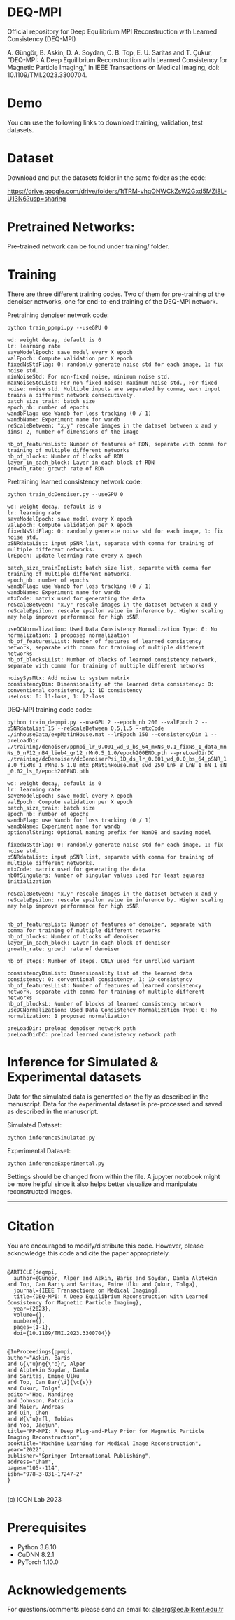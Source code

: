 # DEQ-MPI
Official repository for Deep Equilibrium MPI Reconstruction with Learned Consistency (DEQ-MPI)

A. Güngör, B. Askin, D. A. Soydan, C. B. Top, E. U. Saritas and T. Çukur, "DEQ-MPI: A Deep Equilibrium Reconstruction with Learned Consistency for Magnetic Particle Imaging," in IEEE Transactions on Medical Imaging, doi: 10.1109/TMI.2023.3300704.


# Demo
You can use the following links to download training, validation, test datasets. 

# Dataset

Download and put the datasets folder in the same folder as the code:

https://drive.google.com/drive/folders/1tTRM-vhqONWCkZsW2Gxd5MZi8L-U13N6?usp=sharing


# Pretrained Networks:
Pre-trained network can be found under training/ folder.

# Training

There are three different training codes. Two of them for pre-training of the denoiser networks, one for end-to-end training of the DEQ-MPI network.

Pretraining denoiser network code:

```python train_ppmpi.py --useGPU 0```

```useGPU: Selected GPU
wd: weight decay, default is 0
lr: learning rate
saveModelEpoch: save model every X epoch
valEpoch: Compute validation per X epoch
fixedNsStdFlag: 0: randomly generate noise std for each image, 1: fix noise std.
minNoiseStd: For non-fixed noise, minimum noise std.
maxNoiseStdList: For non-fixed noise: maximum noise std., For fixed noise: noise std. Multiple inputs are separated by comma, each input trains a different network consecutively.
batch_size_train: batch size
epoch_nb: number of epochs
wandbFlag: use Wandb for loss tracking (0 / 1)
wandbName: Experiment name for wandb
reScaleBetween: "x,y" rescale images in the dataset between x and y
dims: 2, number of dimensions of the image

nb_of_featuresList: Number of features of RDN, separate with comma for training of multiple different networks
nb_of_blocks: Number of blocks of RDN
layer_in_each_block: Layer in each block of RDN
growth_rate: growth rate of RDN
```

Pretraining learned consistency network code:

```python train_dcDenoiser.py --useGPU 0```

```useGPU: Selected GPU
wd: weight decay, default is 0
lr: learning rate
saveModelEpoch: save model every X epoch
valEpoch: Compute validation per X epoch
fixedNsStdFlag: 0: randomly generate noise std for each image, 1: fix noise std.
pSNRdataList: input pSNR list, separate with comma for training of multiple different networks.
lrEpoch: Update learning rate every X epoch

batch_size_trainInpList: batch size list, separate with comma for training of multiple different networks.
epoch_nb: number of epochs
wandbFlag: use Wandb for loss tracking (0 / 1)
wandbName: Experiment name for wandb
mtxCode: matrix used for generating the data
reScaleBetween: "x,y" rescale images in the dataset between x and y
reScaleEpsilon: rescale epsilon value in inference by. Higher scaling may help improve performance for high pSNR

useDCNormalization: Used Data Consistency Normalization Type: 0: No normalization: 1 proposed normalization
nb_of_featuresLList: Number of features of learned consistency network, separate with comma for training of multiple different networks
nb_of_blocksLList: Number of blocks of learned consistency network, separate with comma for training of multiple different networks

noisySysMtx: Add noise to system matrix
consistencyDim: Dimensionality of the learned data consistency: 0: conventional consistency, 1: 1D consistency
useLoss: 0: l1-loss, 1: l2-loss
```


DEQ-MPI training code code:

```python train_deqmpi.py --useGPU 2 --epoch_nb 200 --valEpoch 2 --pSNRdataList 15 --reScaleBetween 0.5,1.5 --mtxCode ./inhouseData/expMatinHouse.mat --lrEpoch 150 --consistencyDim 1 --preLoadDir ./training/denoiser/ppmpi_lr_0.001_wd_0_bs_64_mxNs_0.1_fixNs_1_data_mnNs_0_nF12_nB4_lieb4_gr12_rMn0.5_1.0/epoch200END.pth --preLoadDirDC ./training/dcDenoiser/dcDenoiserPsi_1D_ds_lr_0.001_wd_0.0_bs_64_pSNR_18.0_fixNs_1_rMn0.5_1.0_mtx_pMatinHouse.mat_svd_250_LnF_8_LnB_1_nN_1_sN_0.02_ls_0/epoch200END.pth```


```useGPU: Selected GPU
wd: weight decay, default is 0
lr: learning rate
saveModelEpoch: save model every X epoch
valEpoch: Compute validation per X epoch
batch_size_train: batch size
epoch_nb: number of epochs
wandbFlag: use Wandb for loss tracking (0 / 1)
wandbName: Experiment name for wandb
optionalString: Optional naming prefix for WanDB and saving model

fixedNsStdFlag: 0: randomly generate noise std for each image, 1: fix noise std.
pSNRdataList: input pSNR list, separate with comma for training of multiple different networks.
mtxCode: matrix used for generating the data
nbOfSingulars: Number of singular values used for least squares initialization

reScaleBetween: "x,y" rescale images in the dataset between x and y
reScaleEpsilon: rescale epsilon value in inference by. Higher scaling may help improve performance for high pSNR


nb_of_featuresList: Number of features of denoiser, separate with comma for training of multiple different networks
nb_of_blocks: Number of blocks of denoiser
layer_in_each_block: Layer in each block of denoiser
growth_rate: growth rate of denoiser

nb_of_steps: Number of steps. ONLY used for unrolled variant

consistencyDimList: Dimensionality list of the learned data consistency: 0: conventional consistency, 1: 1D consistency
nb_of_featuresLList: Number of features of learned consistency network, separate with comma for training of multiple different networks
nb_of_blocksL: Number of blocks of learned consistency network
useDCNormalization: Used Data Consistency Normalization Type: 0: No normalization: 1 proposed normalization

preLoadDir: preload denoiser network path
preLoadDirDC: preload learned consistency network path

```

# Inference for Simulated & Experimental datasets

Data for the simulated data is generated on the fly as described in the manuscript. Data for the experimental dataset is pre-processed and saved as described in the manuscript.

Simulated Dataset:

```python inferenceSimulated.py```

Experimental Dataset:

```python inferenceExperimental.py```

Settings should be changed from within the file. A jupyter notebook might be more helpful since it also helps better visualize and manipulate reconstructed images.


**************************************************************************************************************************************
# Citation
You are encouraged to modify/distribute this code. However, please acknowledge this code and cite the paper appropriately.
```

@ARTICLE{deqmpi,
  author={Güngör, Alper and Askin, Baris and Soydan, Damla Alptekin and Top, Can Barış and Saritas, Emine Ulku and Çukur, Tolga},
  journal={IEEE Transactions on Medical Imaging}, 
  title={DEQ-MPI: A Deep Equilibrium Reconstruction with Learned Consistency for Magnetic Particle Imaging}, 
  year={2023},
  volume={},
  number={},
  pages={1-1},
  doi={10.1109/TMI.2023.3300704}}


@InProceedings{ppmpi,
author="Askin, Baris
and G{\"u}ng{\"o}r, Alper
and Alptekin Soydan, Damla
and Saritas, Emine Ulku
and Top, Can Bar{\i}{\c{s}}
and Cukur, Tolga",
editor="Haq, Nandinee
and Johnson, Patricia
and Maier, Andreas
and Qin, Chen
and W{\"u}rfl, Tobias
and Yoo, Jaejun",
title="PP-MPI: A Deep Plug-and-Play Prior for Magnetic Particle Imaging Reconstruction",
booktitle="Machine Learning for Medical Image Reconstruction",
year="2022",
publisher="Springer International Publishing",
address="Cham",
pages="105--114",
isbn="978-3-031-17247-2"
}


```
(c) ICON Lab 2023

# Prerequisites

- Python 3.8.10
- CuDNN 8.2.1
- PyTorch 1.10.0

# Acknowledgements

For questions/comments please send an email to: alperg@ee.bilkent.edu.tr

